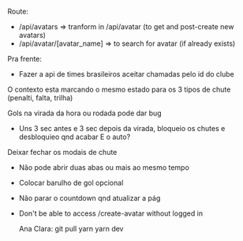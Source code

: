 Route:
- /api/avatars => tranform in /api/avatar (to get and post-create new avatars)
- /api/avatar/[avatar_name] => to search for avatar (if already exists)


Pra frente:
  - Fazer a api de times brasileiros aceitar chamadas pelo id do clube





<!-- Auto goal junto com outro gol conta apenas um (posso mostrar msg de gol no auto)
- Uns 2 sec antes da Req do gol auto eu bloqueio os chutes e desbloquieo qnd acabar
a Req do auto -->
O contexto esta marcando o mesmo estado para os 3 tipos de chute (penalti, falta, trilha)

Gols na virada da hora ou rodada pode dar bug
- Uns 3 sec antes e 3 sec depois da virada, bloqueio os chutes e desbloquieo qnd acabar
 E o auto?


 Deixar fechar os modais de chute


- Não pode abrir duas abas ou mais ao mesmo tempo
- Colocar barulho de gol opcional
- Não parar o countdown qnd atualizar a pág

- Don't be able to access /create-avatar without logged in



  Ana Clara:
  git pull
  yarn
  yarn dev
